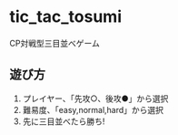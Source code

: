 # tic_tac_tosumi

CP対戦型三目並べゲーム


## 遊び方
1. プレイヤー、「先攻○、後攻●」から選択
2. 難易度、「easy,normal,hard」から選択
3. 先に三目並べたら勝ち!
